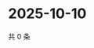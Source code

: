# 2025-10-10

共 0 条

<!-- BEGIN ZHIHUVIDEO -->
<!-- 最后更新时间 Fri Oct 10 2025 05:10:18 GMT+0800 (China Standard Time) -->

<!-- END ZHIHUVIDEO -->
